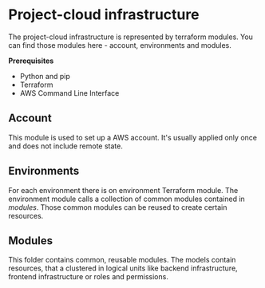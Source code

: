 # Project-cloud infrastructure

The project-cloud infrastructure is represented by terraform modules. You can find those modules here - account, environments and modules.

**Prerequisites**
- Python and pip
- Terraform
- AWS Command Line Interface

## Account
This module is used to set up a AWS account. It's usually applied only once and does not include remote state.

## Environments
For each environment there is on environment Terraform module. The environment module calls a collection of common modules contained in _modules_. Those common modules can be reused to create certain resources.

## Modules
This folder contains common, reusable modules. The models contain resources, that a clustered in logical units like backend infrastructure, frontend infrastructure or roles and permissions.

